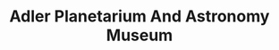 ---
layout: repo
title: "Adler Planetarium And Astronomy Museum"
id: 15714
permalink: repos/15714/
---